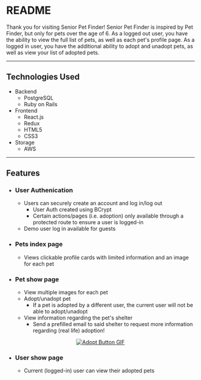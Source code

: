 # README

Thank you for visiting Senior Pet Finder! Senior Pet Finder is inspired by Pet Finder, but only for pets over the age of 6. As a logged out user, you have the ability to view the full list of pets, as well as each pet's profile page. As a logged in user, you have the additional ability to adopt and unadopt pets, as well as view your list of adopted pets. 


***
Technologies Used
-----------------

* Backend
    - PostgreSQL
    - Ruby on Rails
* Frontend
    - React.js
    - Redux
    - HTML5
    - CSS3
* Storage 
    - AWS
***
Features
--------
- ### User Authenication
   - Users can securely create an account and log in/log out
        - User Auth created using BCrypt 
        - Certain actions/pages (i.e. adoption) only available through a protected route to ensure a user is logged-in
   - Demo user log in available for guests
 - ### Pets index page
   - Views clickable profile cards with limited information and an image for each pet
 - ### Pet show page
   - View multiple images for each pet
   - Adopt/unadopt pet
        - If a pet is adopted by a different user, the current user will not be able to adopt/unadopt
    - View information regarding the pet's shelter
        - Send a prefilled email to said shelter to request more information regarding (real life) adoption!
<p align="center">
  <a href="https://vidtube-app.herokuapp.com/">
    <img src="https://media.giphy.com/media/ZXC8zMVYUx9NL28lzv/giphy.gif" alt="Adopt Button GIF" />
  </a>
</p>
        
 - ### User show page
   - Current (logged-in) user can view their adopted pets
